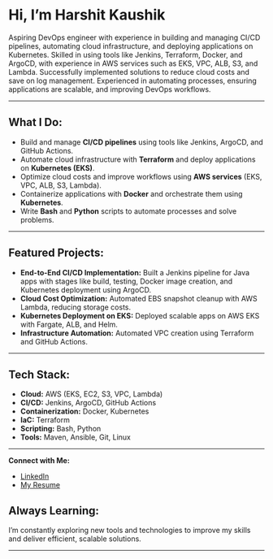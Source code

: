 #  Hi, I’m Harshit Kaushik

Aspiring DevOps engineer with experience in building and managing CI/CD pipelines, automating cloud infrastructure, and deploying applications on Kubernetes. Skilled in using tools like Jenkins, Terraform, Docker, and ArgoCD, with experience in AWS services such as EKS, VPC, ALB, S3, and Lambda. Successfully implemented solutions to reduce cloud costs and save on log management. Experienced in automating processes, ensuring applications are scalable, and improving DevOps workflows.

---

##  **What I Do:**
- Build and manage **CI/CD pipelines** using tools like Jenkins, ArgoCD, and GitHub Actions.
- Automate cloud infrastructure with **Terraform** and deploy applications on **Kubernetes (EKS)**.
- Optimize cloud costs and improve workflows using **AWS services** (EKS, VPC, ALB, S3, Lambda).
- Containerize applications with **Docker** and orchestrate them using **Kubernetes**.
- Write **Bash** and **Python** scripts to automate processes and solve problems.

---

##  **Featured Projects:**
- **End-to-End CI/CD Implementation:** Built a Jenkins pipeline for Java apps with stages like build, testing, Docker image creation, and Kubernetes deployment using ArgoCD.
- **Cloud Cost Optimization:** Automated EBS snapshot cleanup with AWS Lambda, reducing storage costs.
- **Kubernetes Deployment on EKS:** Deployed scalable apps on AWS EKS with Fargate, ALB, and Helm.
- **Infrastructure Automation:** Automated VPC creation using Terraform and GitHub Actions.

---

##  **Tech Stack:**
- **Cloud:** AWS (EKS, EC2, S3, VPC, Lambda)
- **CI/CD:** Jenkins, ArgoCD, GitHub Actions
- **Containerization:** Docker, Kubernetes
- **IaC:** Terraform
- **Scripting:** Bash, Python
- **Tools:** Maven, Ansible, Git, Linux

---
 **Connect with Me:**
- [LinkedIn](www.linkedin.com/in/harshit-kaushik-1a5059227)
- [My Resume](https://github.com/harshitkaushik444555/my-resume)

##  **Always Learning:**
I’m constantly exploring new tools and technologies to improve my skills and deliver efficient, scalable solutions.

---


